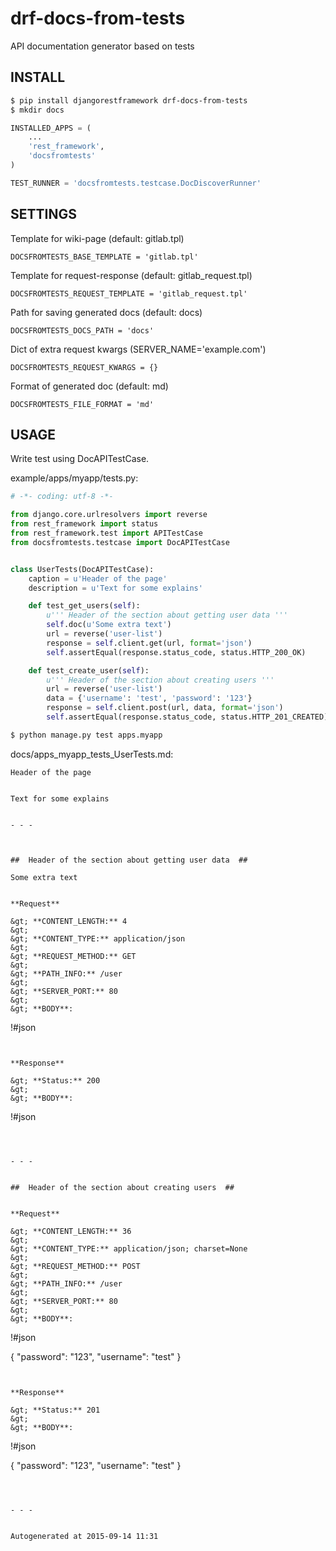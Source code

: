 drf-docs-from-tests
===================

API documentation generator based on tests


## INSTALL ##

```sh
$ pip install djangorestframework drf-docs-from-tests
$ mkdir docs
```

```python
INSTALLED_APPS = (
    ...
    'rest_framework',
    'docsfromtests'
)

TEST_RUNNER = 'docsfromtests.testcase.DocDiscoverRunner'
```


## SETTINGS ##

Template for wiki-page (default: gitlab.tpl)

```DOCSFROMTESTS_BASE_TEMPLATE = 'gitlab.tpl'```

Template for request-response (default: gitlab_request.tpl)

```DOCSFROMTESTS_REQUEST_TEMPLATE = 'gitlab_request.tpl'```

Path for saving generated docs (default: docs)

```DOCSFROMTESTS_DOCS_PATH = 'docs'```

Dict of extra request kwargs (SERVER_NAME='example.com')

```DOCSFROMTESTS_REQUEST_KWARGS = {}```

Format of generated doc (default: md)

```DOCSFROMTESTS_FILE_FORMAT = 'md'```


## USAGE ##

Write test using DocAPITestCase.

example/apps/myapp/tests.py:

```python
# -*- coding: utf-8 -*-

from django.core.urlresolvers import reverse
from rest_framework import status
from rest_framework.test import APITestCase
from docsfromtests.testcase import DocAPITestCase


class UserTests(DocAPITestCase):
    caption = u'Header of the page'
    description = u'Text for some explains'

    def test_get_users(self):
        u''' Header of the section about getting user data '''
        self.doc(u'Some extra text')
        url = reverse('user-list')
        response = self.client.get(url, format='json')
        self.assertEqual(response.status_code, status.HTTP_200_OK)

    def test_create_user(self):
        u''' Header of the section about creating users '''
        url = reverse('user-list')
        data = {'username': 'test', 'password': '123'}
        response = self.client.post(url, data, format='json')
        self.assertEqual(response.status_code, status.HTTP_201_CREATED)
```

```sh
$ python manage.py test apps.myapp
```

docs/apps_myapp_tests_UserTests.md:
```
Header of the page


Text for some explains


- - -



##  Header of the section about getting user data  ##

Some extra text


**Request**

&gt; **CONTENT_LENGTH:** 4
&gt;
&gt; **CONTENT_TYPE:** application/json
&gt;
&gt; **REQUEST_METHOD:** GET
&gt;
&gt; **PATH_INFO:** /user
&gt;
&gt; **SERVER_PORT:** 80
&gt;
&gt; **BODY**:

```
!#json


```


**Response**

&gt; **Status:** 200
&gt;
&gt; **BODY**:

```
!#json


```



- - -


##  Header of the section about creating users  ##


**Request**

&gt; **CONTENT_LENGTH:** 36
&gt;
&gt; **CONTENT_TYPE:** application/json; charset=None
&gt;
&gt; **REQUEST_METHOD:** POST
&gt;
&gt; **PATH_INFO:** /user
&gt;
&gt; **SERVER_PORT:** 80
&gt;
&gt; **BODY**:

```
!#json

{
&quot;password&quot;: &quot;123&quot;,
&quot;username&quot;: &quot;test&quot;
}
```


**Response**

&gt; **Status:** 201
&gt;
&gt; **BODY**:

```
!#json

{
&quot;password&quot;: &quot;123&quot;,
&quot;username&quot;: &quot;test&quot;
}
```



- - -


Autogenerated at 2015-09-14 11:31
```
